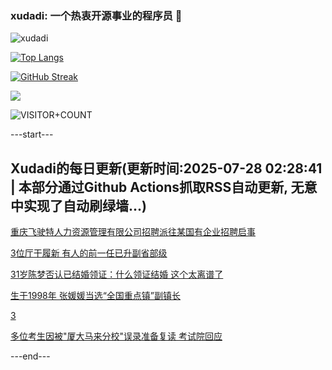 ### xudadi: 一个热衷开源事业的程序员 👋

![xudadi](https://github-readme-stats-git-masterorgs-github-readme-stats-team.vercel.app/api?username=xudadi)

[![Top Langs](https://github-readme-stats.vercel.app/api/top-langs/?username=xudadi)](https://github.com/anuraghazra/github-readme-stats)

[![GitHub Streak](https://streak-stats.demolab.com?user=xudadi&locale=zh_Hans)](https://git.io/streak-stats)

![](https://raw.githubusercontent.com/xudadi/xudadi/main/assets/github-contribution-grid-snake.svg)

![VISITOR+COUNT](https://komarev.com/ghpvc/?username=xudadi&label=VISITOR+COUNT)


---start---

## Xudadi的每日更新(更新时间:2025-07-28 02:28:41 | 本部分通过Github Actions抓取RSS自动更新, 无意中实现了自动刷绿墙...)

[重庆飞驶特人力资源管理有限公司招聘派往某国有企业招聘启事](https://www.gongkaoleida.com/article/2533057)

[3位厅干履新 有人的前一任已升副省部级](https://m.163.com/news/article/K5GDBVDQ0530JPVV.html)

[31岁陈梦否认已结婚领证：什么领证结婚 这个太离谱了](https://m.163.com/news/article/K5G66LDL05149FJ6.html)

[生于1998年 张媛媛当选“全国重点镇”副镇长](https://m.163.com/news/article/K5G60EEB0001899O.html)

[3](https://m.163.com/touch/news/sub/domestic)

[多位考生因被"厦大马来分校"误录准备复读 考试院回应](https://m.163.com/news/article/K5G2GLUV053469LG.html)

---end---
